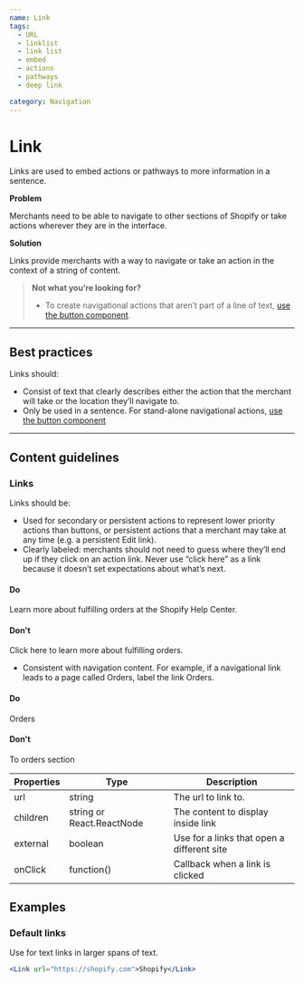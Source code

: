 ```yaml
---
name: Link
tags:
  - URL
  - linklist
  - link list
  - embed
  - actions
  - pathways
  - deep link

category: Navigation
---
```


# Link

Links are used to embed actions or pathways to more information in a sentence.

**Problem**

Merchants need to be able to navigate to other sections of Shopify or take actions wherever they are in the interface.

**Solution**

Links provide merchants with a way to navigate or take an action in the context of a string of content.

> **Not what you’re looking for?**
>* To create navigational actions that aren’t part of a line of text, [use the button component](/components/button).

---

## Best practices

Links should:

- Consist of text that clearly describes either the action that the merchant will take or the location they’ll navigate to.
- Only be used in a sentence. For stand-alone navigational actions, [use the button component](/components/actions/button)

---

## Content guidelines

### Links

Links should be:

- Used for secondary or persistent actions to represent lower priority actions than buttons, or persistent actions that a merchant may take at any time (e.g. a persistent Edit link).
- Clearly labeled: merchants should not need to guess where they’ll end up if they click on an action link. Never use “click here” as a link because it doesn’t set expectations about what’s next.

<!-- usageblock -->
#### Do
Learn more about fulfilling orders at the Shopify Help Center.

#### Don't
Click here to learn more about fulfilling orders.
<!-- end -->

- Consistent with navigation content. For example, if a navigational link leads to a page called Orders, label the link Orders.

<!-- usagelist -->
#### Do
Orders

#### Don't
To orders section
<!-- end -->

| Properties | Type | Description |
| ---------- | ---- | ----------- |
| url | string | The url to link to. |
| children | string or React.ReactNode | The content to display inside link |
| external | boolean | Use for a links that open a different site |
| onClick | function() | Callback when a link is clicked |

## Examples

###  Default links

Use for text links in larger spans of text.

```jsx
<Link url="https://shopify.com">Shopify</Link>
```
